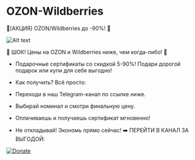# OZON-Wildberries
🚀[АКЦИЯ] OZON/Wildberries до -90%! 🚀

![Alt text](https://i.postimg.cc/52nbncpZ/c64d16d5-6760-49b2-8e47-cf173868d251-1.jpg)

💎 ШОК! Цены на OZON и Wildberries ниже, чем когда-либо! 💎

- Подарочные сертификаты со скидкой 5-90%! Подари дорогой подарок или купи для себя выгодно!

- Как получить? Всё просто:

- Переходи в наш Telegram-канал по ссылке ниже.

- Выбирай номинал и смотри финальную цену.

- Оплачиваешь и получаешь сертификат мгновенно!

- Не откладывай! Экономь прямо сейчас!
➡️ ПЕРЕЙТИ В КАНАЛ ЗА ВЫГОДОЙ:


[![Donate](https://i.postimg.cc/8z1ZBcy6/CHHHH2.png)](https://t.me/DCB_Cashback90)
